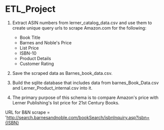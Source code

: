 # ETL_Project

1) Extract ASIN numbers from lerner_catalog_data.csv and use them to create unique query urls to scrape Amazon.com for the following:
    - Book Title
    - Barnes and Noble's Price
    - List Price
    - ISBN-10
    - Product Details
    - Customer Rating

2) Save the scraped data as Barnes_book_data.csv.

3) Build the sqlite database that includes data from barnes_Book_Data.csv and Lerner_Product_internal.csv into it.

4) The primary purpose of this schema is to compare Amazon's price with Lerner Publishing's list price for 21st Century Books.



URL for B&N scrape = 'http://search.barnesandnoble.com/bookSearch/isbnInquiry.asp?isbn={ISBN}


